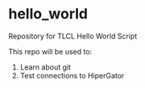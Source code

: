 # hello_world
Repository for TLCL Hello World Script

This repo will be used to:
1. Learn about git
2. Test connections to HiperGator
